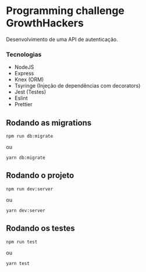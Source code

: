 # **Programming challenge GrowthHackers**

Desenvolvimento de uma API de autenticação.

### Tecnologias

- NodeJS
- Express
- Knex (ORM)
- Tsyringe (Injeção de dependências com decorators)
- Jest (Testes)
- Eslint
- Prettier

## Rodando as migrations

```
npm run db:migrate
```

ou

```
yarn db:migrate
```

## Rodando o projeto

```
npm run dev:server
```

ou

```
yarn dev:server
```

## Rodando os testes

```
npm run test
```

ou

```
yarn test
```
